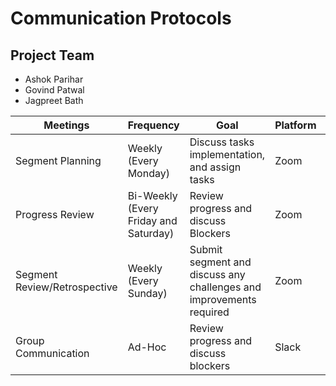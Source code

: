 # Communication Protocols
## Project Team
- Ashok Parihar
- Govind Patwal
- Jagpreet Bath 

Meetings |  Frequency | Goal    |Platform   |Audience
|----|----|-----|----|----|
Segment Planning | Weekly (Every Monday) | Discuss tasks implementation, and assign tasks | Zoom | Project Team 
Progress Review | Bi-Weekly (Every Friday and Saturday) | Review progress and discuss Blockers | Zoom | Project Team
Segment Review/Retrospective |  Weekly (Every Sunday) | Submit segment and discuss any challenges and improvements required |Zoom |Project Team 
Group Communication | Ad-Hoc | Review progress and discuss blockers | Slack|Project Team